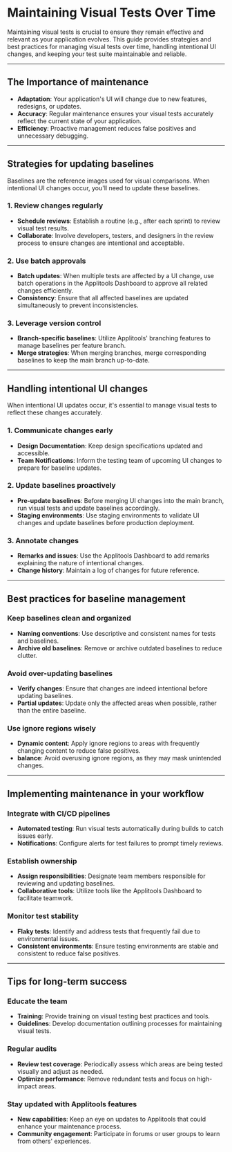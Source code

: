 # **Maintaining Visual Tests Over Time**

Maintaining visual tests is crucial to ensure they remain effective and relevant as your application evolves. This guide provides strategies and best practices for managing visual tests over time, handling intentional UI changes, and keeping your test suite maintainable and reliable.

---

## **The Importance of maintenance**

* **Adaptation**: Your application's UI will change due to new features, redesigns, or updates.  
* **Accuracy**: Regular maintenance ensures your visual tests accurately reflect the current state of your application.  
* **Efficiency**: Proactive management reduces false positives and unnecessary debugging.

---

## **Strategies for updating baselines**

Baselines are the reference images used for visual comparisons. When intentional UI changes occur, you'll need to update these baselines.

### **1\. Review changes regularly**

* **Schedule reviews**: Establish a routine (e.g., after each sprint) to review visual test results.  
* **Collaborate**: Involve developers, testers, and designers in the review process to ensure changes are intentional and acceptable.

### **2\. Use batch approvals**

* **Batch updates**: When multiple tests are affected by a UI change, use batch operations in the Applitools Dashboard to approve all related changes efficiently.  
* **Consistency**: Ensure that all affected baselines are updated simultaneously to prevent inconsistencies.

### **3\. Leverage version control**

* **Branch-specific baselines**: Utilize Applitools' branching features to manage baselines per feature branch.  
* **Merge strategies**: When merging branches, merge corresponding baselines to keep the main branch up-to-date.

---

## **Handling intentional UI changes**

When intentional UI updates occur, it's essential to manage visual tests to reflect these changes accurately.

### **1\. Communicate changes early**

* **Design Documentation**: Keep design specifications updated and accessible.  
* **Team Notifications**: Inform the testing team of upcoming UI changes to prepare for baseline updates.

### **2\. Update baselines proactively**

* **Pre-update baselines**: Before merging UI changes into the main branch, run visual tests and update baselines accordingly.  
* **Staging environments**: Use staging environments to validate UI changes and update baselines before production deployment.

### **3\. Annotate changes**

* **Remarks and issues**: Use the Applitools Dashboard to add remarks explaining the nature of intentional changes.  
* **Change history**: Maintain a log of changes for future reference.

---

## **Best practices for baseline management**

### **Keep baselines clean and organized**

* **Naming conventions**: Use descriptive and consistent names for tests and baselines.  
* **Archive old baselines**: Remove or archive outdated baselines to reduce clutter.

### **Avoid over-updating baselines**

* **Verify changes**: Ensure that changes are indeed intentional before updating baselines.  
* **Partial updates**: Update only the affected areas when possible, rather than the entire baseline.

### **Use ignore regions wisely**

* **Dynamic content**: Apply ignore regions to areas with frequently changing content to reduce false positives.  
* **balance**: Avoid overusing ignore regions, as they may mask unintended changes.

---

## **Implementing maintenance in your workflow**

### **Integrate with CI/CD pipelines**

* **Automated testing**: Run visual tests automatically during builds to catch issues early.  
* **Notifications**: Configure alerts for test failures to prompt timely reviews.

### **Establish ownership**

* **Assign responsibilities**: Designate team members responsible for reviewing and updating baselines.  
* **Collaborative tools**: Utilize tools like the Applitools Dashboard to facilitate teamwork.

### **Monitor test stability**

* **Flaky tests**: Identify and address tests that frequently fail due to environmental issues.  
* **Consistent environments**: Ensure testing environments are stable and consistent to reduce false positives.

---

## **Tips for long-term success**

### **Educate the team**

* **Training**: Provide training on visual testing best practices and tools.  
* **Guidelines**: Develop documentation outlining processes for maintaining visual tests.

### **Regular audits**

* **Review test coverage**: Periodically assess which areas are being tested visually and adjust as needed.  
* **Optimize performance**: Remove redundant tests and focus on high-impact areas.

### **Stay updated with Applitools features**

* **New capabilities**: Keep an eye on updates to Applitools that could enhance your maintenance process.  
* **Community engagement**: Participate in forums or user groups to learn from others' experiences.
